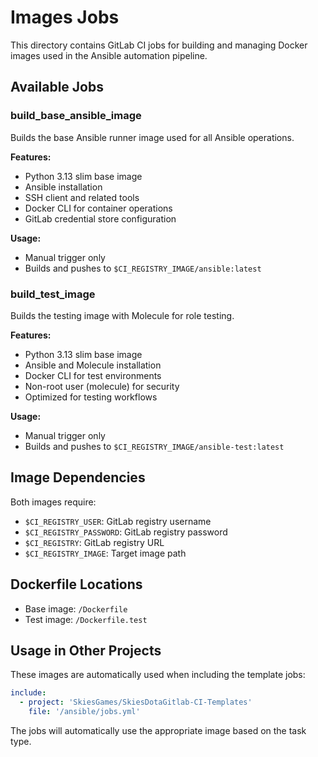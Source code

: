 # Images Jobs

This directory contains GitLab CI jobs for building and managing Docker images used in the Ansible automation pipeline.

## Available Jobs

### build_base_ansible_image
Builds the base Ansible runner image used for all Ansible operations.

**Features:**
- Python 3.13 slim base image
- Ansible installation
- SSH client and related tools
- Docker CLI for container operations
- GitLab credential store configuration

**Usage:**
- Manual trigger only
- Builds and pushes to `$CI_REGISTRY_IMAGE/ansible:latest`

### build_test_image
Builds the testing image with Molecule for role testing.

**Features:**
- Python 3.13 slim base image
- Ansible and Molecule installation
- Docker CLI for test environments
- Non-root user (molecule) for security
- Optimized for testing workflows

**Usage:**
- Manual trigger only
- Builds and pushes to `$CI_REGISTRY_IMAGE/ansible-test:latest`

## Image Dependencies

Both images require:
- `$CI_REGISTRY_USER`: GitLab registry username
- `$CI_REGISTRY_PASSWORD`: GitLab registry password
- `$CI_REGISTRY`: GitLab registry URL
- `$CI_REGISTRY_IMAGE`: Target image path

## Dockerfile Locations

- Base image: `/Dockerfile`
- Test image: `/Dockerfile.test`

## Usage in Other Projects

These images are automatically used when including the template jobs:

```yaml
include:
  - project: 'SkiesGames/SkiesDotaGitlab-CI-Templates'
    file: '/ansible/jobs.yml'
```

The jobs will automatically use the appropriate image based on the task type. 